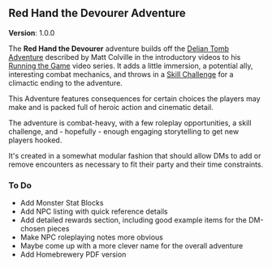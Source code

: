 ## Red Hand the Devourer Adventure

**Version**: 1.0.0

The **Red Hand the Devourer** adventure builds off the [Delian Tomb Adventure](https://youtu.be/zTD2RZz6mlo) described by Matt Colville in the introductory videos to his [Running the Game](https://www.youtube.com/playlist?list=PLlUk42GiU2guNzWBzxn7hs8MaV7ELLCP_) video series. It adds a little immersion, a potential ally, interesting combat mechanics, and throws in a [Skill Challenge](https://youtu.be/GvOeqDpkBm8) for a climactic ending to the adventure.

This Adventure features consequences for certain choices the players may make and is packed full of heroic action and cinematic detail.

The adventure is combat-heavy, with a few roleplay opportunities, a skill challenge, and - hopefully - enough engaging storytelling to get new players hooked.

It's created in a somewhat modular fashion that should allow DMs to add or remove encounters as necessary to fit their party and their time constraints.

### To Do

- Add Monster Stat Blocks
- Add NPC listing with quick reference details
- Add detailed rewards section, including good example items for the DM-chosen pieces
- Make NPC roleplaying notes more obvious
- Maybe come up with a more clever name for the overall adventure
- Add Homebrewery PDF version